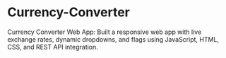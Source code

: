 # Currency-Converter
Currency Converter Web App: Built a responsive web app with live exchange rates, dynamic dropdowns, and flags using JavaScript, HTML, CSS, and REST API integration.
